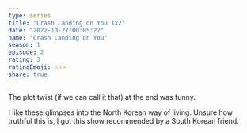 ```yaml
---
type: series
title: "Crash Landing on You 1x2"
date: "2022-10-27T00:05:22"
name: "Crash Landing on You"
season: 1
episode: 2
rating: 3
ratingEmoji: ⭐️⭐️⭐️
share: true
---
```


The plot twist (if we can call it that) at the end was funny.

I like these glimpses into the North Korean way of living. Unsure how truthful this is, I got this show recommended by a South Korean friend.
